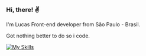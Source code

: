 ### Hi, there! :v:

I'm Lucas
Front-end developer from São Paulo - Brasil.

Got nothing better to do so i code.

[![My Skills](https://skillicons.dev/icons?i=react,nodejs,express,js,html,css)](https://skillicons.dev)
